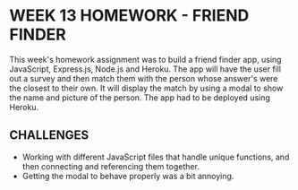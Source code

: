 # WEEK 13 HOMEWORK - FRIEND FINDER

<p>This week's homework assignment was to build a friend finder app, using JavaScript, Express.js, Node.js and Heroku. The app will have the user fill out a survey and then match them with the person whose answer's were the closest to their own. It will display the match by using a modal to show the name and picture of the person. The app had to be deployed using Heroku.</p>

## CHALLENGES

* Working with different JavaScript files that handle unique functions, and then connecting and referencing them together.
* Getting the modal to behave properly was a bit annoying.
